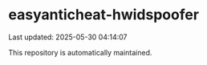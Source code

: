 # easyanticheat-hwidspoofer

Last updated: 2025-05-30 04:14:07

This repository is automatically maintained.
